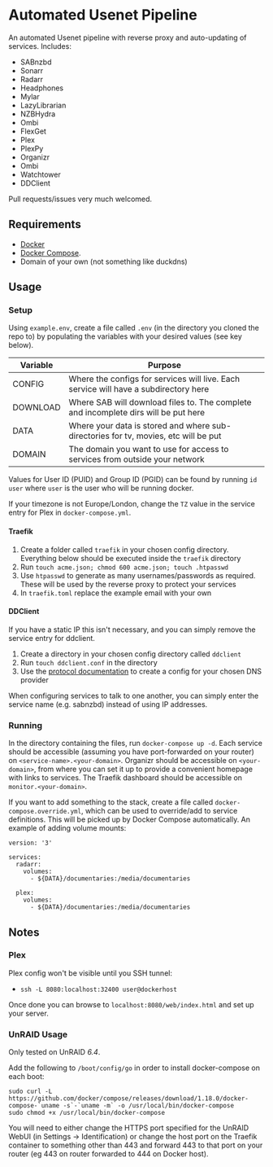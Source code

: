 # Automated Usenet Pipeline

An automated Usenet pipeline with reverse proxy and auto-updating of services. Includes: 

- SABnzbd
- Sonarr
- Radarr
- Headphones
- Mylar
- LazyLibrarian
- NZBHydra
- Ombi
- FlexGet
- Plex
- PlexPy
- Organizr
- Ombi
- Watchtower
- DDClient

Pull requests/issues very much welcomed.

## Requirements

- [Docker](https://store.docker.com/search?type=edition&offering=community) 
- [Docker Compose](https://docs.docker.com/compose/install/).   
- Domain of your own (not something like duckdns)

## Usage

### Setup

Using `example.env`, create a file called `.env` (in the directory you cloned the repo to) by populating the variables with your desired values (see key below). 

| Variable         | Purpose                                                                                |
|------------------|----------------------------------------------------------------------------------------|
| CONFIG           | Where the configs for services will live. Each service will have a subdirectory here   |
| DOWNLOAD         | Where SAB will download files to. The complete and incomplete dirs will be put here    |
| DATA             | Where your data is stored and where sub-directories for tv, movies, etc will be put    |        
| DOMAIN           | The domain you want to use for access to services from outside your network            |

Values for User ID (PUID) and Group ID (PGID) can be found by running `id user` where `user` is the user who will be running docker.

If your timezone is not Europe/London, change the `TZ` value in the service entry for Plex in `docker-compose.yml`.

#### Traefik

1. Create a folder called `traefik` in your chosen config directory. Everything below should be executed inside the `traefik` directory
2. Run `touch acme.json; chmod 600 acme.json; touch .htpasswd`
3. Use `htpasswd` to generate as many usernames/passwords as required. These will be used by the reverse proxy to protect your services
4. In `traefik.toml` replace the example email with your own


#### DDClient

If you have a static IP this isn't necessary, and you can simply remove the service entry for ddclient.

1. Create a directory in your chosen config directory called `ddclient`
2. Run `touch ddclient.conf` in the directory
3. Use the [protocol documentation](https://sourceforge.net/p/ddclient/wiki/protocols/) to create a config for your chosen DNS provider



When configuring services to talk to one another, you can simply enter the service name (e.g. sabnzbd) instead of using IP addresses.


### Running 

In the directory containing the files, run `docker-compose up -d`. Each service should be accessible (assuming you have port-forwarded on your router) on `<service-name>.<your-domain>`. Organizr should be accessible on `<your-domain>`, from where you can set it up to provide a convenient homepage with links to services. The Traefik dashboard should be accessible on `monitor.<your-domain>`.

If you want to add something to the stack, create a file called `docker-compose.override.yml`, which can be used to override/add to service definitions. This will be picked up by Docker Compose automatically. An example of adding volume mounts:

```
version: '3'

services:
  radarr:
    volumes:
      - ${DATA}/documentaries:/media/documentaries

  plex:
    volumes:
      - ${DATA}/documentaries:/media/documentaries
```

## Notes

### Plex

Plex config won't be visible until you SSH tunnel:

- `ssh -L 8080:localhost:32400 user@dockerhost`

Once done you can browse to `localhost:8080/web/index.html` and set up your server.

### UnRAID Usage

Only tested on UnRAID *6.4*. 

Add the following to `/boot/config/go` in order to install docker-compose on each boot:
```
sudo curl -L https://github.com/docker/compose/releases/download/1.18.0/docker-compose-`uname -s`-`uname -m` -o /usr/local/bin/docker-compose
sudo chmod +x /usr/local/bin/docker-compose
```

You will need to either change the HTTPS port specified for the UnRAID WebUI (in Settings -> Identification) or change the host port on the Traefik container to something other than 443 and forward 443 to that port on your router (eg 443 on router forwarded to 444 on Docker host).


